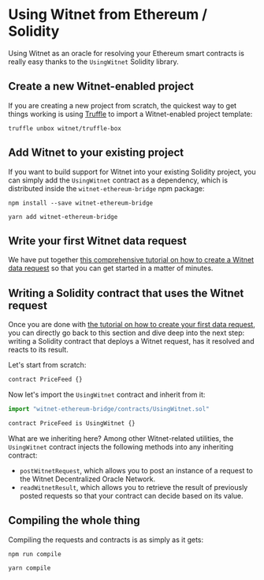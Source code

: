 # Using Witnet from Ethereum / Solidity

Using Witnet as an oracle for resolving your Ethereum smart contracts is
really easy thanks to the `UsingWitnet` Solidity library.

## Create a new Witnet-enabled project

If you are creating a new project from scratch, the quickest way to get
things working is using [Truffle][truffle] to import a Witnet-enabled
project template:
```console
truffle unbox witnet/truffle-box
```

## Add Witnet to your existing project

If you want to build support for Witnet into your existing Solidity
project, you can simply add the `UsingWitnet` contract as a dependency,
which is distributed inside the `witnet-ethereum-bridge` npm package:

```console tab="npm"
npm install --save witnet-ethereum-bridge
```

```console tab="yarn"
yarn add witnet-ethereum-bridge
```



## Write your first Witnet data request

We have put together [this comprehensive tutorial on how to create a
Witnet data request][create-a-data-request] so that you can get started
in a matter of minutes.

## Writing a Solidity contract that uses the Witnet request 

Once you are done with [the tutorial on how to create your first data
request][create-a-data-request], you can directly go back to this
section and dive deep into the next step: writing a Solidity contract
that deploys a Witnet request, has it resolved and reacts to its result.

Let's start from scratch:

```ts
contract PriceFeed {}
```

Now let's import the `UsingWitnet` contract and inherit from it:
```ts
import "witnet-ethereum-bridge/contracts/UsingWitnet.sol"

contract PriceFeed is UsingWitnet {}
```

What are we inheriting here? Among other Witnet-related utilities, the
`UsingWitnet` contract injects the following methods into any inheriting
contract:

- `postWitnetRequest`, which allows you to post an instance of a request
  to the Witnet Decentralized Oracle Network.
- `readWitnetResult`, which allows you to retrieve the result of
  previously posted requests so that your contract can decide based on
  its value.

## Compiling the whole thing

Compiling the requests and contracts is as simply as it gets:

```console tab="npm"
npm run compile
```

```console tab="yarn"
yarn compile
```


[truffle]: https://www.trufflesuite.com/
[create-a-data-request]: try/my-first-data-request/#write-your-first-witnet-request
